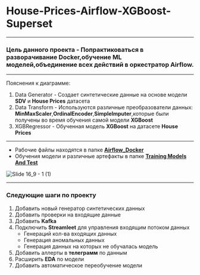 # House-Prices-Airflow-XGBoost-Superset
---
### Цель данного проекта - Попрактиковаться в разворачивание Docker,обучение ML моделей,объединение всех действий в оркестратор Airflow.
---
Пояснения к диаграмме:
1. Data Generator - Создает синтетические данные на основе модели **SDV** и **House Prices** датасета
2. Data Transform - Используются различные преобразователи данных: **MinMaxScaler**,**OrdinalEncoder**,**SimpleImputer**,которые были получены во время обучения самой модели **XGBoost**
3. XGBRegressor - Обученная модель **XGBoost** на датасете **House Prices**
---
- Рабочие файлы находятся в папке [**Airflow_Docker**](https://github.com/ArtamonowAleksey/House-Prices-Airflow-Superset/tree/main/Airflow_Docker)
- Обучения модели и различные артефакты в папке [**Training Models And Test**](https://github.com/ArtamonowAleksey/House-Prices-Airflow-Superset/tree/main/Training%20Models%20And%20Test)

![Slide 16_9 - 1 (1)](https://github.com/user-attachments/assets/241e054c-5203-4e60-944a-b922f04db5c2)

---
### Следующие шаги по проекту
1. Добавить новый генератор синтетических данных
2. Добавить проверки на входящие данные
3. Добавить **Kafka**
4. Подключить **Streamleet** для управления входящим потоком данных
   - Генераций кол-ва входящих данных
   - Генерация аномальных данных
   - Генерация данных на которых не обучалась модель
5. Добавить аллерты в **телеграмм** по данным
6. Расширить **EDA** по модели
7. Добавить автоматическое переобучение модели

